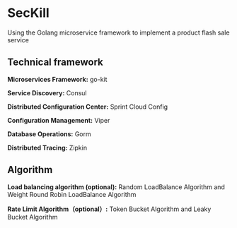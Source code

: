 # SecKill

Using the Golang microservice framework to implement a product flash sale service

## Technical framework

**Microservices Framework:** go-kit

**Service Discovery:** Consul

**Distributed Configuration Center:** Sprint Cloud Config

**Configuration Management:** Viper

**Database Operations:** Gorm

**Distributed Tracing:** Zipkin

## Algorithm

**Load balancing algorithm (optional):** Random LoadBalance Algorithm and Weight Round Robin LoadBalance Algorithm

**Rate Limit Algorithm（optional）:** Token Bucket Algorithm and Leaky Bucket Algorithm